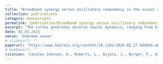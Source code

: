 ```yaml
---
title: "Broadband synergy versus oscillatory redundancy in the visual cortex"
collection: publications
category: manuscripts
permalink: /publication/Broadband synergy versus oscillatory redundancy in the visual cortex
excerpt: 'The cortex generates diverse neural dynamics, ranging from broadband fluctuations to narrowband oscillations in specific frequency bands. Here, we investigated whether broadband and oscillatory dynamics play different roles in the encoding and transmission of synergistic and redundant information. We used information-theoretical measures to dissociate neural signals sharing common information (i.e., redundancy) from signals encoding complementary information (i.e., synergy). We analyzed electrocorticography (ECoG) and local field potentials (LFP) in the visual cortex of human and non-human primates (macaque) to investigate to what extent broadband signals (BB) and narrowband gamma (NBG) oscillations conveyed synergistic or redundant information about images. In both species, the information conveyed by BB signals was highly synergistic within and between visual areas. By contrast, the information carried by NBG was primarily redundant within and between the same visual areas. Finally, the information conveyed by BB signals emerged early after stimulus onset, while NBG sustained information at later time points. These results suggest that broadband activity encodes information synergistically while gamma-band oscillatory activity encodes information redundantly in the visual cortex.'
date: 02.03.2025
venue: 'Unknown venue'
# slidesurl: ''
paperurl: 'https://www.biorxiv.org/content/10.1101/2025.02.27.640666.abstract'
# bibtexurl: ''
citation: 'Canales-Johnson, A., Roberts, L., Aijala, J., Burger, F., Uran, C., Jensen, M.A., Miller, K.J., Ince, R.A., Vinck, M., Hermes, D. (2025). Broadband synergy versus oscillatory redundancy in the visual cortex. Preprint.'
---
```

